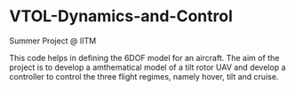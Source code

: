 # VTOL-Dynamics-and-Control
Summer Project @ IITM

This code helps in defining the 6DOF model for an aircraft. The aim of the project is to develop a amthematical model of a tilt rotor UAV and develop a controller to control the three flight regimes, namely hover, tilt and cruise. 
